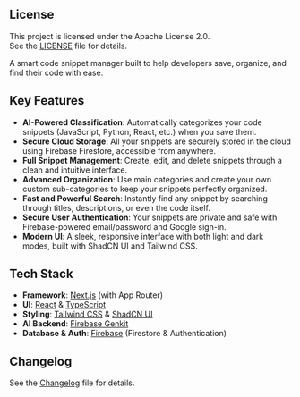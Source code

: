 ## License

This project is licensed under the Apache License 2.0.  
See the [LICENSE](./LICENSE) file for details.

A smart code snippet manager built to help developers save, organize, and find their code with ease.

## Key Features

- **AI-Powered Classification**: Automatically categorizes your code snippets (JavaScript, Python, React, etc.) when you save them.
- **Secure Cloud Storage**: All your snippets are securely stored in the cloud using Firebase Firestore, accessible from anywhere.
- **Full Snippet Management**: Create, edit, and delete snippets through a clean and intuitive interface.
- **Advanced Organization**: Use main categories and create your own custom sub-categories to keep your snippets perfectly organized.
- **Fast and Powerful Search**: Instantly find any snippet by searching through titles, descriptions, or even the code itself.
- **Secure User Authentication**: Your snippets are private and safe with Firebase-powered email/password and Google sign-in.
- **Modern UI**: A sleek, responsive interface with both light and dark modes, built with ShadCN UI and Tailwind CSS.

## Tech Stack

- **Framework**: [Next.js](https://nextjs.org/) (with App Router)
- **UI**: [React](https://react.dev/) & [TypeScript](https://www.typescriptlang.org/)
- **Styling**: [Tailwind CSS](https://tailwindcss.com/) & [ShadCN UI](https://ui.shadcn.com/)
- **AI Backend**: [Firebase Genkit](https://firebase.google.com/docs/genkit)
- **Database & Auth**: [Firebase](https://firebase.google.com/) (Firestore & Authentication)

## Changelog
See the [Changelog](./CHANGELOG.md) file for details.
